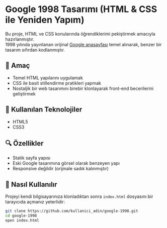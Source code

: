 # Google 1998 Tasarımı (HTML & CSS ile Yeniden Yapım)

Bu proje, HTML ve CSS konularında öğrendiklerimi pekiştirmek amacıyla hazırlanmıştır.  
1998 yılında yayınlanan orijinal [Google anasayfası](https://web.archive.org/web/19981202230410if_/http://www.google.com/) temel alınarak, benzer bir tasarım sıfırdan kodlanmıştır.

## 🎯 Amaç

- Temel HTML yapılarını uygulamak
- CSS ile basit stillendirme pratikleri yapmak
- Nostaljik bir web tasarımını birebir klonlayarak front-end becerilerini geliştirmek

## 🧩 Kullanılan Teknolojiler

- HTML5
- CSS3

## 🔍 Özellikler

- Statik sayfa yapısı
- Eski Google tasarımına görsel olarak benzeyen yapı
- Responsive değildir (orijinale sadık kalınmıştır)

## 📂 Nasıl Kullanılır

Projeyi kendi bilgisayarınıza klonladıktan sonra `index.html` dosyasını bir tarayıcıda açmanız yeterlidir:

```bash
git clone https://github.com/kullanici_adin/google-1998.git
cd google-1998
open index.html
